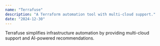 ```yaml
---
name: "Terrafuse"
description: "A Terraform automation tool with multi-cloud support."
date: "2024-12-30"
---
```


Terrafuse simplifies infrastructure automation by providing multi-cloud support and AI-powered recommendations.
